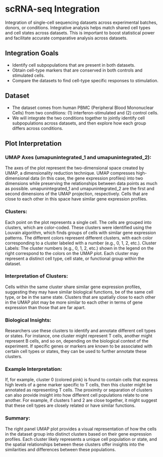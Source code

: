# scRNA-seq Integration
Integration of single-cell sequencing datasets across experimental batches, donors, or conditions.
Integrative analysis helps match shared cell types and cell states across datasets. This is important to boost statistical power and facilitate accurate comparative analysis across datasets.

## Integration Goals
- Identify cell subpopulations that are present in both datasets.
- Obtain cell-type markers that are conserved in both controls and stimulated cells.
- Compare the datasets to find cell-type specific responses to stimulation.

## Dataset
- The dataset comes from human PBMC (Peripheral Blood Mononuclear Cells) from two conditions: (1) interferon-stimulated and (2) control cells.
- We will integrate the two conditions together to jointly identify cell subpopulations across datasets, and then explore how each group differs across conditions.

## Plot Interpretation

### UMAP Axes (umapunintegrated_1 and umapunintegrated_2):
The axes of the plot represent the two-dimensional space created by UMAP, a dimensionality reduction technique. UMAP compresses high-dimensional data (in this case, the gene expression profiles) into two dimensions while preserving the relationships between data points as much as possible.
umapunintegrated_1 and umapunintegrated_2 are the first and second dimensions of the UMAP projection, respectively. Cells that are close to each other in this space have similar gene expression profiles.

### Clusters:
Each point on the plot represents a single cell.
The cells are grouped into clusters, which are color-coded. These clusters were identified using the Louvain algorithm, which finds groups of cells with similar gene expression patterns.
The different colors represent different clusters, with each color corresponding to a cluster labeled with a number (e.g., 0, 1, 2, etc.).
Cluster Labels: The cluster numbers (e.g., 0, 1, 2, etc.) shown in the legend on the right correspond to the colors on the UMAP plot. Each cluster may represent a distinct cell type, cell state, or functional group within the dataset.

### Interpretation of Clusters:
Cells within the same cluster share similar gene expression profiles, suggesting they may have similar biological functions, be of the same cell type, or be in the same state.
Clusters that are spatially close to each other in the UMAP plot may be more similar to each other in terms of gene expression than those that are far apart.

### Biological Insights:
Researchers use these clusters to identify and annotate different cell types or states. For instance, one cluster might represent T cells, another might represent B cells, and so on, depending on the biological context of the experiment.
If specific genes or markers are known to be associated with certain cell types or states, they can be used to further annotate these clusters.

### Example Interpretation:
If, for example, cluster 0 (colored pink) is found to contain cells that express high levels of a gene marker specific to T cells, then this cluster might be annotated as representing T cells.
The proximity or separation of clusters can also provide insight into how different cell populations relate to one another. For example, if clusters 1 and 2 are close together, it might suggest that these cell types are closely related or have similar functions.

### Summary:
The right panel UMAP plot provides a visual representation of how the cells in the dataset group into distinct clusters based on their gene expression profiles. Each cluster likely represents a unique cell population or state, and the spatial relationships between these clusters offer insights into the similarities and differences between these populations.
